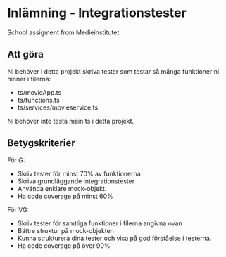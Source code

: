 # Inlämning - Integrationstester

School assigment from Medieinstitutet

## Att göra

Ni behöver i detta projekt skriva tester som testar så många funktioner ni hinner i filerna:

- ts/movieApp.ts
- ts/functions.ts
- ts/services/movieservice.ts

Ni behöver inte testa main.ts i detta projekt.

## Betygskriterier

För G:

- Skriv tester för minst 70% av funktionerna
- Skriva grundläggande integrationstester
- Använda enklare mock-objekt.
- Ha code coverage på minst 60%

För VG:

- Skriv tester för samtliga funktioner i filerna angivna ovan
- Bättre struktur på mock-objekten
- Kunna strukturera dina tester och visa på god förståelse i testerna.
- Ha code coverage på över 90%
